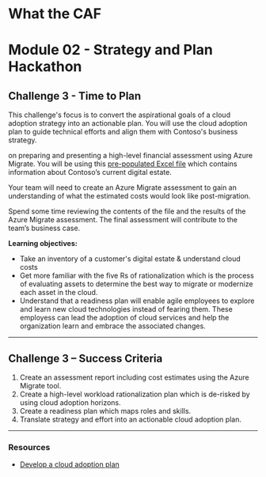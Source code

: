 # What the CAF

# Module 02 - Strategy and Plan Hackathon

## Challenge 3 - Time to Plan

This challenge's focus is to convert the aspirational goals of a cloud adoption strategy into an actionable plan. You will use the cloud adoption plan to guide technical efforts and align them with Contoso's business strategy.

on preparing and presenting a high-level financial assessment using Azure Migrate.  You will be using this [pre-populated Excel file](/learning_path_modules/02_Strategy_and_Plan_Hackathon/sources/Azure%20Migrate%20import%20template%20-%20Migration%20VF.csv) which contains information about Contoso’s current digital estate.

Your team will need to create an Azure Migrate assessment to gain an understanding of what the estimated costs would look like post-migration. 

Spend some time reviewing the contents of the file and the results of the Azure Migrate assessment. The final assessment will contribute to the team’s business case.

**Learning objectives:**

- Take an inventory of a customer's digital estate & understand cloud costs
- Get more familiar with the five Rs of rationalization which is the process of evaluating assets to determine the best way to migrate or modernize each asset in the cloud.
- Understand that a readiness plan will enable agile employees to explore and learn new cloud technologies instead of fearing them. These employess can lead the adoption of cloud services and help the organization learn and embrace the associated changes.

---

## Challenge 3 – Success Criteria

1. Create an assessment report including cost estimates using the Azure Migrate tool.
2. Create a high-level workload rationalization plan which is de-risked by using cloud adoption horizons.
3. Create a readiness plan which maps roles and skills.
4. Translate strategy and effort into an actionable cloud adoption plan.

---

### Resources

- [Develop a cloud adoption plan](https://learn.microsoft.com/en-us/azure/cloud-adoption-framework/plan/)
